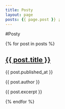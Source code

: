 ```yaml
---
title: Posty
layout: page
posts: {{ page.post }} ¡
---
```


#Posty

{% for post in posts %}
  <div class="post">
    <h2><a href="{{ post.url }}">{{ post.title }}</a></h2>
    <p class="date">{{ post.published_at }}</p>
    <p class="author">{{ post.author }}</p>
    <p class="excerpt">{{ post.excerpt }}</p>
  </div>
{% endfor %}
